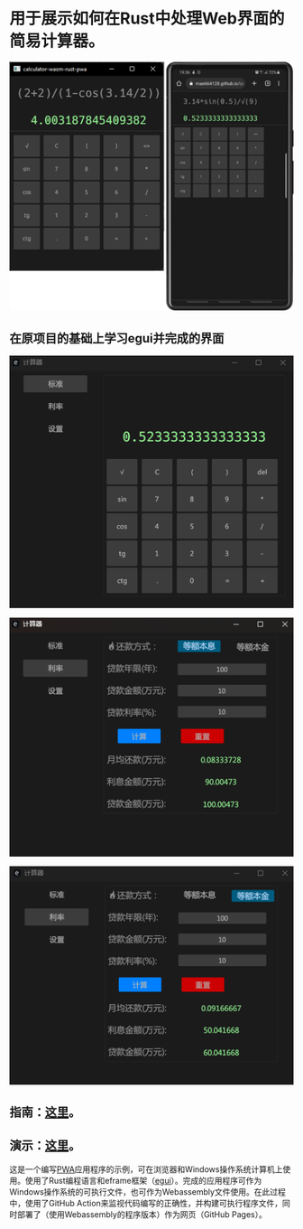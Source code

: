 # 用于展示如何在Rust中处理Web界面的简易计算器。

![Screenshot7](tutorial/img/Screenshot7.png)

## 在原项目的基础上学习egui并完成的界面
![Screenshot7](tutorial/img/1.png)

![Screenshot7](tutorial/img/2.png)

![Screenshot7](tutorial/img/3.png)

## 指南：[这里](tutorial/tutorial.md)。

## 演示：[这里](https://mae664128.github.io/calculator-wasm-rust-pwa/)。

这是一个编写[PWA](https://en.wikipedia.org/wiki/Progressive_web_app)应用程序的示例，可在浏览器和Windows操作系统计算机上使用。使用了Rust编程语言和eframe框架（[egui](https://github.com/emilk/egui#quick-start)）。完成的应用程序可作为Windows操作系统的可执行文件，也可作为Webassembly文件使用。在此过程中，使用了GitHub Action来监视代码编写的正确性，并构建可执行程序文件，同时部署了（使用Webassembly的程序版本）作为网页（GitHub Pages）。